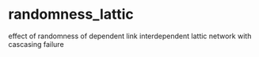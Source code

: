 randomness_lattic
=================
effect of randomness of dependent link interdependent lattic network with cascasing failure
